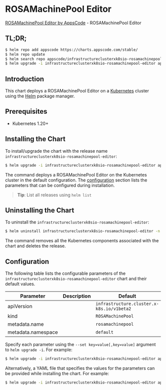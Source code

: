 # ROSAMachinePool Editor

[ROSAMachinePool Editor by AppsCode](https://appscode.com) - ROSAMachinePool Editor

## TL;DR;

```bash
$ helm repo add appscode https://charts.appscode.com/stable/
$ helm repo update
$ helm search repo appscode/infrastructureclusterxk8sio-rosamachinepool-editor --version=v0.21.0
$ helm upgrade -i infrastructureclusterxk8sio-rosamachinepool-editor appscode/infrastructureclusterxk8sio-rosamachinepool-editor -n default --create-namespace --version=v0.21.0
```

## Introduction

This chart deploys a ROSAMachinePool Editor on a [Kubernetes](http://kubernetes.io) cluster using the [Helm](https://helm.sh) package manager.

## Prerequisites

- Kubernetes 1.20+

## Installing the Chart

To install/upgrade the chart with the release name `infrastructureclusterxk8sio-rosamachinepool-editor`:

```bash
$ helm upgrade -i infrastructureclusterxk8sio-rosamachinepool-editor appscode/infrastructureclusterxk8sio-rosamachinepool-editor -n default --create-namespace --version=v0.21.0
```

The command deploys a ROSAMachinePool Editor on the Kubernetes cluster in the default configuration. The [configuration](#configuration) section lists the parameters that can be configured during installation.

> **Tip**: List all releases using `helm list`

## Uninstalling the Chart

To uninstall the `infrastructureclusterxk8sio-rosamachinepool-editor`:

```bash
$ helm uninstall infrastructureclusterxk8sio-rosamachinepool-editor -n default
```

The command removes all the Kubernetes components associated with the chart and deletes the release.

## Configuration

The following table lists the configurable parameters of the `infrastructureclusterxk8sio-rosamachinepool-editor` chart and their default values.

|     Parameter      | Description |                       Default                        |
|--------------------|-------------|------------------------------------------------------|
| apiVersion         |             | <code>infrastructure.cluster.x-k8s.io/v1beta2</code> |
| kind               |             | <code>ROSAMachinePool</code>                         |
| metadata.name      |             | <code>rosamachinepool</code>                         |
| metadata.namespace |             | <code>default</code>                                 |


Specify each parameter using the `--set key=value[,key=value]` argument to `helm upgrade -i`. For example:

```bash
$ helm upgrade -i infrastructureclusterxk8sio-rosamachinepool-editor appscode/infrastructureclusterxk8sio-rosamachinepool-editor -n default --create-namespace --version=v0.21.0 --set apiVersion=infrastructure.cluster.x-k8s.io/v1beta2
```

Alternatively, a YAML file that specifies the values for the parameters can be provided while
installing the chart. For example:

```bash
$ helm upgrade -i infrastructureclusterxk8sio-rosamachinepool-editor appscode/infrastructureclusterxk8sio-rosamachinepool-editor -n default --create-namespace --version=v0.21.0 --values values.yaml
```
